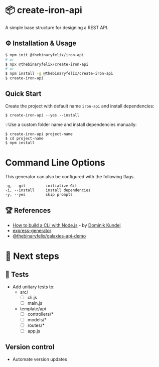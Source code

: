 # 📦 create-iron-api

A simple base structure for designing a REST API.

## ⚙️ **Installation & Usage**

```bash
$ npm init @thebinaryfelix/iron-api
# or
$ npx @thebinaryfelix/create-iron-api
# or
$ npm install -g @thebinaryfelix/create-iron-api
$ create-iron-api
```

## **Quick Start**

Create the project with default name `iron-api` and install dependencies:

```
$ create-iron-api --yes --install
```

💡Use a custom folder name and install dependencies manually:

```
$ create-iron-api project-name
$ cd project-name
$ npm install
```

# Command Line Options

This generator can also be configured with the following flags.

```
-g, --git         initialize Git
-i, --install     install dependencies
-y, --yes         skip prompts
```

## 🏆 References

- [How to build a CLI with Node.js](https://www.twilio.com/blog/how-to-build-a-cli-with-node-js) - by [Dominik Kundel](https://github.com/dkundel)
- [express-generator](https://www.npmjs.com/package/express-generator)
- [@thebinaryfelix/galaxies-api-demo](https://github.com/thebinaryfelix/galaxies-api-demo)

# 🚧 Next steps

## 🧪 Tests

- Add unitary tests to:
  - src/
    - [ ] cli.js
    - [ ] main.js
  - template/api
    - [ ] controllers/\*
    - [ ] models/\*
    - [ ] routes/\*
    - [ ] app.js

## Version control

- Automate version updates
